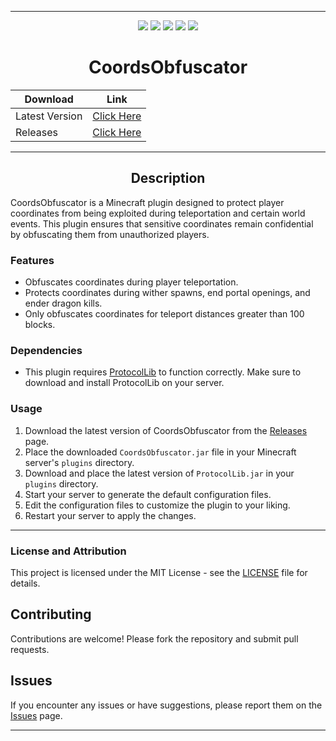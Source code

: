 
---

<p align="center">
<a href="https://github.com/Niix-Dan/CoordsObfuscator/releases/latest"><img src="https://img.shields.io/github/v/release/Niix-Dan/CoordsObfuscator.svg"></a>
<a href="https://github.com/Niix-Dan/CoordsObfuscator/releases/latest"><img src="https://img.shields.io/github/downloads/Niix-Dan/CoordsObfuscator/latest/total"></a>
<img src="https://img.shields.io/github/languages/code-size/Niix-Dan/CoordsObfuscator.svg"></a>
<a href="https://github.com/Niix-Dan/CoordsObfuscator/graphs/contributors"><img src="https://img.shields.io/github/contributors/Niix-Dan/CoordsObfuscator.svg"></a>
<a href="https://github.com/Niix-Dan/CoordsObfuscator/stargazers"><img src="https://img.shields.io/github/stars/Niix-Dan/CoordsObfuscator.svg?label=Stars&logo=github"></a>
</p>

<div align="center">

# CoordsObfuscator
| Download | Link |
| ------------- | ------------- |
| Latest Version | [Click Here](https://github.com/Niix-Dan/CoordsObfuscator/releases/latest/download/CoordsObfuscator.jar) |
| Releases | [Click Here](https://github.com/Niix-Dan/CoordsObfuscator/releases) |

</div>

---

<div align="center">

## Description
</div>
CoordsObfuscator is a Minecraft plugin designed to protect player coordinates from being exploited during teleportation and certain world events. This plugin ensures that sensitive coordinates remain confidential by obfuscating them from unauthorized players.

### Features
- Obfuscates coordinates during player teleportation.
- Protects coordinates during wither spawns, end portal openings, and ender dragon kills.
- Only obfuscates coordinates for teleport distances greater than 100 blocks.

### Dependencies
- This plugin requires [ProtocolLib](https://www.spigotmc.org/resources/protocollib.1997/) to function correctly. Make sure to download and install ProtocolLib on your server.

### Usage
1. Download the latest version of CoordsObfuscator from the [Releases](https://github.com/Niix-Dan/CoordsObfuscator/releases) page.
2. Place the downloaded `CoordsObfuscator.jar` file in your Minecraft server's `plugins` directory.
3. Download and place the latest version of `ProtocolLib.jar` in your `plugins` directory.
4. Start your server to generate the default configuration files.
5. Edit the configuration files to customize the plugin to your liking.
6. Restart your server to apply the changes.

---

### License and Attribution
This project is licensed under the MIT License - see the [LICENSE](LICENSE) file for details.

## Contributing
Contributions are welcome! Please fork the repository and submit pull requests.

## Issues
If you encounter any issues or have suggestions, please report them on the [Issues](https://github.com/Niix-Dan/CoordsObfuscator/issues) page.

---
